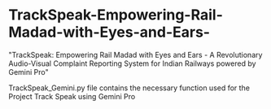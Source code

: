 # TrackSpeak-Empowering-Rail-Madad-with-Eyes-and-Ears-
"TrackSpeak: Empowering Rail Madad with Eyes and Ears - A Revolutionary Audio-Visual Complaint Reporting System for Indian Railways powered by Gemini Pro"

TrackSpeak_Gemini.py file contains the necessary function used for the Project Track Speak using Gemini Pro

